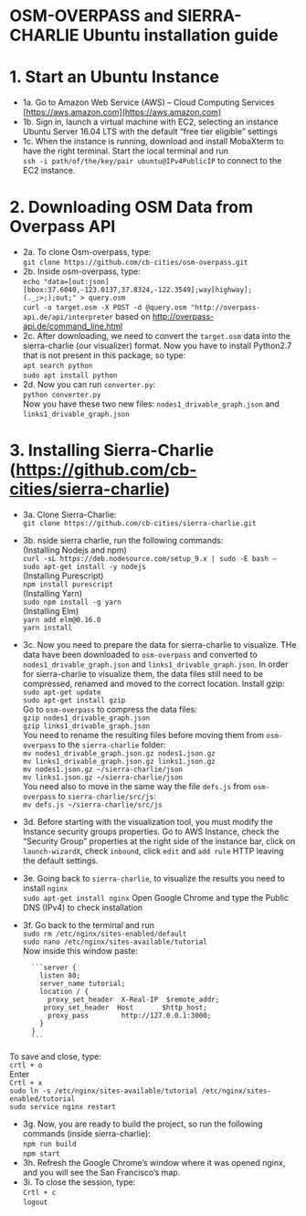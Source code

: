 OSM-OVERPASS and SIERRA-CHARLIE Ubuntu installation guide
========

# 1. Start an Ubuntu Instance
- 1a.	Go to Amazon Web Service (AWS) – Cloud Computing Services
[https://aws.amazon.com](https://aws.amazon.com)
- 1b.	Sign in, launch a virtual machine with EC2, selecting an instance Ubuntu Server 16.04 LTS with the default “free tier eligible” settings 
- 1c.	When the instance is running, download and install MobaXterm to have the right terminal. Start the local terminal and run  
`ssh -i path/of/the/key/pair ubuntu@IPv4PublicIP`
to connect to the EC2 instance.

# 2. Downloading OSM Data from Overpass API
- 2a.	To clone Osm-overpass, type:  
`git clone https://github.com/cb-cities/osm-overpass.git`
- 2b. Inside osm-overpass, type:  
`echo "data=[out:json][bbox:37.6040,-123.0137,37.8324,-122.3549];way[highway];(._;>;);out;" > query.osm`  
`curl -o target.osm -X POST -d @query.osm "http://overpass-api.de/api/interpreter` based on http://overpass-api.de/command_line.html
- 2c. After downloading, we need to convert the `target.osm` data into the sierra-charlie (our visualizer) format. Now you have to install Python2.7 that is not present in this package, so type:  
`apt search python`  
`sudo apt install python`  
- 2d. Now you can run `converter.py`:  
`python converter.py`			
Now you have these two new files: `nodes1_drivable_graph.json` and `links1_drivable_graph.json`

# 3. Installing Sierra-Charlie (https://github.com/cb-cities/sierra-charlie)
- 3a.	Clone Sierra-Charlie:  
`git clone https://github.com/cb-cities/sierra-charlie.git`
- 3b. nside sierra charlie, run the following commands:  
		(Installing Nodejs and npm)  
`curl -sL https://deb.nodesource.com/setup_9.x | sudo -E bash –`  
`sudo apt-get install -y nodejs`  
		(Installing Purescript)  
`npm install purescript`  
    (Installing Yarn)  
`sudo npm install -g yarn`  
		(Installing Elm)  
`yarn add elm@0.16.0`  
`yarn install`  
- 3c. Now you need to prepare the data for sierra-charlie to visualize. THe data have been downloaded to `osm-overpass` and converted to `nodes1_drivable_graph.json` and `links1_drivable_graph.json`. In order for sierra-charlie to visualize them, the data files still need to be compressed, renamed and moved to the correct location.
Install gzip:  
`sudo apt-get update`  
`sudo apt-get install gzip`  
Go to `osm-overpass` to compress the data files:  
`gzip nodes1_drivable_graph.json`  
`gzip links1_drivable_graph.json`  
You need to rename the resulting files before moving them from `osm-overpass` to the `sierra-charlie` folder:  
`mv nodes1_drivable_graph.json.gz nodes1.json.gz`  
`mv links1_drivable_graph.json.gz links1.json.gz`  
`mv nodes1.json.gz ~/sierra-charlie/json`  
`mv links1.json.gz ~/sierra-charlie/json`  
You need also to move in the same way the file `defs.js` from `osm-overpass` to `sierra-charlie/src/js`:  
`mv defs.js ~/sierra-charlie/src/js`
- 3d.	Before starting with the visualization tool, you must modify the Instance security groups properties. Go to AWS Instance, check the “Security Group” properties at the right side of the instance bar, click on `launch-wizardX`, check `inbound`, click `edit` and `add rule` HTTP leaving the default settings.
- 3e.	Going back to `sierra-charlie`, to visualize the results you need to install `nginx`  
`sudo apt-get install nginx`
Open Google Chrome and type the Public DNS (IPv4) to check installation
- 3f. Go back to the terminal and run  
`sudo rm /etc/nginx/sites-enabled/default`  
`sudo nano /etc/nginx/sites-available/tutorial`  
Now inside this window paste:  

        ```server {
          listen 80;
          server_name tutorial;
          location / {
            proxy_set_header  X-Real-IP  $remote_addr;
           proxy_set_header  Host       $http_host;
            proxy_pass        http://127.0.0.1:3000;
          }
        }
        ```  

To save and close, type:  
`crtl + o`  
Enter  
`Crtl + x`  
`sudo ln -s /etc/nginx/sites-available/tutorial /etc/nginx/sites-enabled/tutorial`  
`sudo service nginx restart`  
- 3g. Now, you are ready to build the project, so run the following commands (inside sierra-charlie):  
`npm run build`  
`npm start`  
- 3h. Refresh the Google Chrome’s window where it was opened nginx, and you will see the San Francisco’s map.
- 3i. To close the session, type:  
`Crtl + c`  
`logout`



